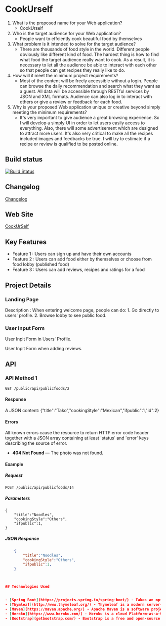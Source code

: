 # CookUrself

1. What is the proposed name for your Web application?
    - CookUrself
2. Who is the target audience for your Web application?
    - People want to effciently cook beautiful food by themselves 
3. What problem is it intended to solve for the target audience?
    - There are thousands of food style in the world. Different people obviously like different kind of food. The hardest thing is how to find what food the target audience really want to cook. As a result, it is necessary to let all the audience be able to interact with each other so that people can get recipes they really like to do.           
4. How will it meet the minimum project requirements?
    - Most of the content will be freely accessible without a login. People can browse the daily recommendation and search what they want as a guest. All data will be accessible through RESTful services by JSON and XML formats. Audience can also log in to interact with others or give a review or feedback for each food.
5. Why is your proposed Web application unique or creative beyond simply meeting the minimum requirements?
     - It's very important to give audience a great browsing experience. So I will develop a simply UI in order to let users easily access to everything. Also, there will some advertisement which are designed to attract more users. It's also very critical to make all the recipes included images and feedbacks be true. I will try to estimate if a recipe or review is qualified to be posted online.


## Build status


[![Build Status](https://travis-ci.org/infsci2560sp17/full-stack-web-zhaoyingpei99.svg?branch=master)](https://travis-ci.org/infsci2560sp17/full-stack-web-zhaoyingpei99)

## Changelog

[Changelog](https://github.com/infsci2560sp17/full-stack-web-zhaoyingpei99/blob/master/Changelog.md)

## Web Site

[CookUrSelf](https://fathomless-reef-11403.herokuapp.com/)

## Key Features


* Feature 1 : Users can sign up and have their own accounts
* Feature 2 : Users can add food either by themselves or choose from food lobby (published food) 
* Feature 3 : Users can add reviews, recipes and ratings for a food 

## Project Details

### Landing Page

Description : When entering welcome page, people can do: 1. Go directly to users' profile. 2. Browse lobby to see public food. 
[](http://i.imgur.com/pUAKIzc.jpg)

### User Input Form

User Inpit Form in Users' Profile.
[](http://i.imgur.com/zU42klU.png)


User Inpit Form when adding reviews.
[](http://i.imgur.com/GvwX4Zk.png)
## API

### API Method 1

    GET /public/api/publicfoods/2


#### Response

A JSON content: {"title":"Tako","cookingStyle":"Mexican","ifpublic":1,"id":2}

#### Errors

All known errors cause the resource to return HTTP error code header together with a JSON array containing at least 'status' and 'error' keys describing the source of error.

- **404 Not Found** — The photo was not found.

#### Example

##### Request

    POST /public/api/publicfoods/14

##### Parameters

    {
        "title":"Noodles",
        "cookingStyle":"Others",
        "ifpublic":1,
    }


##### JSON Response

```json
    {
        "title":"Noodles",
        "cookingStyle":"Others",
        "ifpublic":1,
    }



## Technologies Used


- [Spring Boot](https://projects.spring.io/spring-boot/) - Takes an opinionated view of building production-ready Spring applications.
- [Thymleaf](http://www.thymeleaf.org/) - Thymeleaf is a modern server-side Java template engine for both web and standalone environments.
- [Maven](https://maven.apache.org/) - Apache Maven is a software project management and comprehension tool.
- [Heroku](https://www.heroku.com/) - Heroku is a cloud Platform-as-a-Service (PaaS) supporting several programming languages that is used as a web application deployment model.
- [Bootstrap](getbootstrap.com/) - Bootstrap is a free and open-source front-end web framework for designing websites and web applications.  
